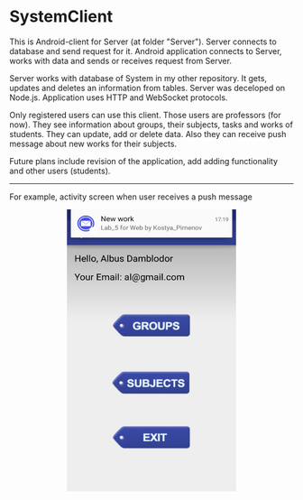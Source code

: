 # SystemClient
This is Android-client for Server (at folder "Server"). Server connects to database and send request for it. Android application connects to Server, works with data and sends or receives request from Server. 
<p>Server works with database of System in my other repository. It gets, updates and deletes an information from tables. Server was deceloped on Node.js. Application uses HTTP and WebSocket protocols.
<p>Only registered users can use this client. Those users are professors (for now). They see information about groups, their subjects, tasks and works of students. They can update, add or delete data. Also they can receive push message about new works for their subjects.
<p>Future plans include revision of the application, add adding functionality and other users (students). 
<hr>
For example, activity screen when user receives a push message
<p align="center"><img src="https://github.com/NadineAstakhova/SystemClient/raw/master/push_message.jpg" data-canonical-src="https://github.com/NadineAstakhova/SystemClient/raw/master/push_message.jpg" width="300" height="500"  align="middle" /> 
